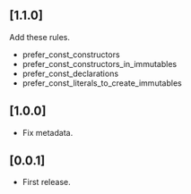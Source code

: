 ## [1.1.0]

Add these rules.

- prefer_const_constructors
- prefer_const_constructors_in_immutables
- prefer_const_declarations
- prefer_const_literals_to_create_immutables

## [1.0.0]

- Fix metadata.

## [0.0.1]

- First release.
